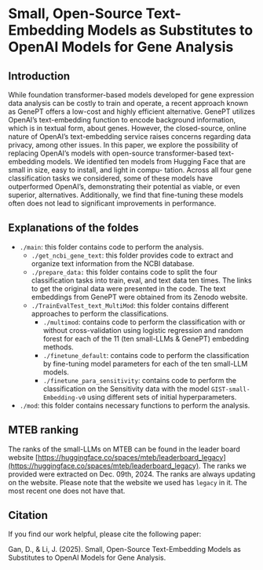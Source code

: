 # Small, Open-Source Text-Embedding Models as Substitutes to OpenAI Models for Gene Analysis
## Introduction
While foundation transformer-based models developed for gene expression data analysis can be costly to train and operate, a recent approach known as GenePT offers a low-cost and highly efficient alternative. GenePT utilizes OpenAI’s text-embedding function to encode background information, which is in textual form, about genes. However, the closed-source, online nature of OpenAI’s text-embedding service raises concerns regarding data privacy, among other issues. In this paper, we explore the possibility of replacing OpenAI’s models with open-source transformer-based text-embedding models. We identified ten models from Hugging Face that are small in size, easy to install, and light in compu- tation. Across all four gene classification tasks we considered, some of these models have outperformed OpenAI’s, demonstrating their potential as viable, or even superior, alternatives. Additionally, we find that fine-tuning these models often does not lead to significant improvements in performance.

## Explanations of the foldes
* `./main`: this folder contains code to perform the analysis.
    * `./get_ncbi_gene_text`: this folder provides code to extract and organize text information from the NCBI database.
    * `./prepare_data:` this folder contains code to split the four classification tasks into train, eval, and text data ten times. The links to get the original data were presented in the code. The text embeddings from GenePT were obtained from its Zenodo website.
    * `./TrainEvalTest_text_MultiMod`: this folder contains different approaches to perform the classifications.
        * `./multimod`: contains code to perform the classification with or without cross-validation using logistic regression and random forest for each of the 11 (ten small-LLMs & GenePT) embedding methods.
        * `./finetune_default`: contains code to perform the classification by fine-tuning model parameters for each of the ten small-LLM models.
        * `./finetune_para_sensitivity`: contains code to perform the classification on the Sensitivity data with the model `GIST-small-Embedding-v0` using different sets of initial hyperparameters.
* `./mod`: this folder contains necessary functions to perform the analysis.

## MTEB ranking
The ranks of the small-LLMs on MTEB can be found in the leader board website [https://huggingface.co/spaces/mteb/leaderboard_legacy](https://huggingface.co/spaces/mteb/leaderboard_legacy). The ranks we provided were extracted on Dec. 09th, 2024. The ranks are always updating on the website. Please note that the website we used has `legacy` in it. The most recent one does not have that.

## Citation
If you find our work helpful, please cite the following paper:

Gan, D., & Li, J. (2025). Small, Open-Source Text-Embedding Models as Substitutes to OpenAI Models for Gene Analysis.